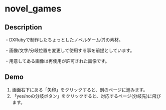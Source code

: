 novel_games
====

## Description
・DXRubyで制作したちょっとしたノベルゲーム(?)の素材。

・画像/文字/分岐位置を変更して使用する事を前提としています。

・用意してある画像は再使用が許可された画像です。

## Demo
1. 画面右下にある「矢印」をクリックすると、別のページに進みます。
2. 「yes/noの分岐ボタン」をクリックすると、対応するページ(分岐先)に飛びます。
